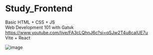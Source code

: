 # Study_Frontend

Basic HTML + CSS + JS    
Web Development 101 with Gatuk https://www.youtube.com/live/FA3cLQhnJ6c?si=qSJw2T4u8calUE7u   
Vite + React

![image](https://github.com/user-attachments/assets/129dbbf4-4f6a-4db9-9584-24f676792319)
